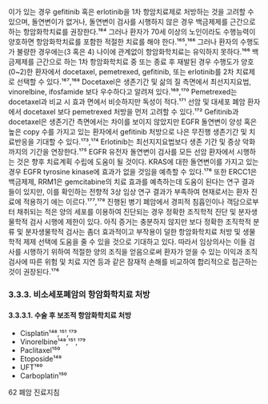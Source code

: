 이가 있는 경우 gefitinib 혹은 erlotinib을 1차 항암치료제로 처방하는 것을 고려할 수 있으며, 돌연변이가 없거나, 돌연변이 검사를 시행하지 않은 경우 백금제제를 근간으로 하는 항암화학치료를 권장한다.¹⁶⁴
그러나 환자가 70세 이상의 노인이라도 수행능력이 양호하면 항암화학치료를 포함한 적절한 치료를 해야 한다.¹⁶⁵,¹⁶⁶ 그러나 환자의 수행도가 불량한 경우에는(3 혹은 4) 나이에 관계없이 항암화학치료는 유익하지 못하다.¹⁶⁶
백금제제를 근간으로 하는 1차 항암화학치료 중 또는 종료 후 재발된 경우 수행도가 양호(0~2)한 환자에서 docetaxel, pemetrexed, gefitinib, 또는 erlotinib를 2차 치료제로 선택할 수 있다.¹⁶⁷,¹⁶⁸ Docetaxel은 생존기간 및 삶의 질 측면에서 최선지지요법, vinorelbine, ifosfamide 보다 우수하다고 알려져 있다.¹⁶⁹,¹⁷⁰ Pemetrexed는 docetaxel과 비교 시 효과 면에서 비슷하지만 독성이 적다.¹⁷¹ 선암 및 대세포 폐암 환자에서 docetaxel 보다 pemetrexed 처방을 먼저 고려할 수 있다.¹⁷² Gefitinib과 docetaxel은 생존기간 측면에서는 차이를 보이지 않았지만 EGFR 돌연변이 양성 혹은 높은 copy 수를 가지고 있는 환자에서 gefitinib 처방으로 나은 무진행 생존기간 및 치료반응을 기대할 수 있다.¹⁷³,¹⁷⁴ Erlotinib는 최선지지요법보다 생존 기간 및 증상 악화까지의 기간을 연장한다.¹⁷⁵
EGFR 유전자 돌연변이 검사를 모든 선암 환자에서 시행하는 것은 향후 치료계획 수립에 도움이 될 것이다. KRAS에 대한 돌연변이를 가지고 있는 경우 EGFR tyrosine kinase에 효과가 없을 것임을 예측할 수 있다.¹⁷⁶ 또한 ERCC1은 백금제제, RRM1은 gemcitabine의 치료 효과를 예측하는데 도움이 된다는 연구 결과들이 있지만, 이를 확인하는 전향적 3상 임상 연구 결과가 부족하여 현재로서는 환자 진료에 적용하기 에는 이르다.¹⁷⁷,¹⁷⁸
진행된 병기 폐암에서 경피적 침흡인이나 객담으로부터 채취되는 적은 양의 세포를 이용하여 진단되는 경우 정확한 조직학적 진단 및 분자생물학적 검사 시행에 제한이 있다. 아직 증거는 충분하지 않지만 보다 정확한 조직학적 분류 및 분자생물학적 검사는 좀더 효과적이고 부작용이 덜한 항암화학치료 처방 및 생물학적 제제 선택에 도움을 줄 수 있을 것으로 기대하고 있다. 따라서 임상의사는 이들 검사를 시행하기 위하여 적절한 양의 조직을 얻음으로써 환자가 얻을 수 있는 이익과 조직검사에 따른 위험 및 치료 지연 등과 같은 잠재적 손해를 비교하여 합리적으로 접근하는 것이 권장된다.¹⁷⁶

### 3.3.3. 비소세포폐암의 항암화학치료 처방

#### 3.3.3.1. 수술 후 보조적 항암화학치료 처방
- Cisplatin¹⁴⁸,¹⁵¹,¹⁷⁹
- Vinorelbine¹⁴⁸,¹⁵¹,¹⁷⁹
- Paclitaxel¹⁵⁰
- Etoposide¹⁴⁸
- UFT¹⁸⁰
- Carboplatin¹⁵⁰

<PAGE>62 폐암 진료지침